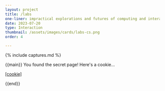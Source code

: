 ```yaml
---
layout: project
title: /labs
one-liner: impractical explorations and futures of computing and interaction
date: 2023-07-20
type: Interaction
thumbnail: /assets/images/cards/labs-cs.png
order: 4

---
```

{% include captures.md %}


{{main}}
    You found the secret page! Here's a cookie...

[[cookie]](https://labs.beehiiv.com/subscribe)

<!-- idea:
    onClick of cookie, we set a cookie. 
    pop a notif, "now check the lab ;)"
    log to console, cookie has been (verb)
    
    lab checks for existing cookie, before showing the page.
    maybe there's an animation or hidden page wall for the uncookied...
      -->
{{end}}